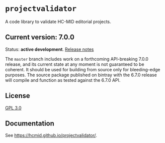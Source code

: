 # `projectvalidator`

A code library to validate HC-MID editorial projects.


## Current version: 7.0.0

Status:  **active development**. [Release notes](releases.md)

The `master` branch includes work on a forthcoming API-breaking 7.0.0 release, and its current state at any moment is not guaranteed to be coherent. It should be used for building from source only for bleeding-edge purposes.  The source package published on bintray with the 6.7.0 release will compile and function as tested against the 6.7.0 API.

## License

[GPL 3.0](http://www.opensource.org/licenses/gpl-3.0.html)

## Documentation

See  <https://hcmid.github.io/projectvalidator/>.
